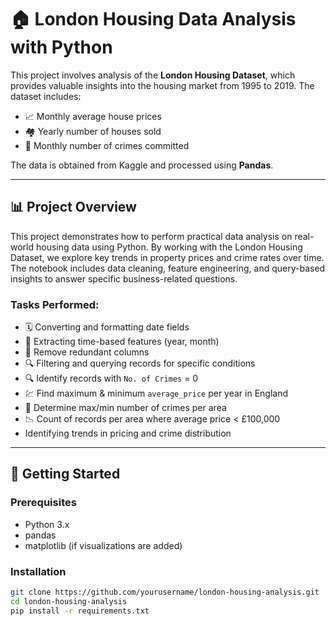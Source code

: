 # 🏠 London Housing Data Analysis with Python

This project involves analysis of the **London Housing Dataset**, which provides valuable insights into the housing market from 1995 to 2019. The dataset includes:

- 📈 Monthly average house prices  
- 🏘 Yearly number of houses sold  
- 🚨 Monthly number of crimes committed  

The data is obtained from Kaggle and processed using **Pandas**.

---

## 📊 Project Overview

This project demonstrates how to perform practical data analysis on real-world housing data using Python. By working with the London Housing Dataset, we explore key trends in property prices and crime rates over time. The notebook includes data cleaning, feature engineering, and query-based insights to answer specific business-related questions.

### Tasks Performed:

- 🗓 Converting and formatting date fields
- 📅 Extracting time-based features (year, month)
- 🧹 Remove redundant columns
- 🔍 Filtering and querying records for specific conditions
- 🔍 Identify records with `No. of Crimes` = 0
- 💹 Find maximum & minimum `average_price` per year in England
- 📌 Determine max/min number of crimes per area
- 📉 Count of records per area where average price < £100,000
- Identifying trends in pricing and crime distribution

---

## 🔧 Getting Started

### Prerequisites

- Python 3.x
- pandas
- matplotlib (if visualizations are added)

### Installation

```bash
git clone https://github.com/yourusername/london-housing-analysis.git
cd london-housing-analysis
pip install -r requirements.txt
```
